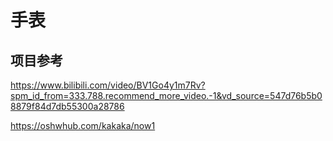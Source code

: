 # 手表

## 项目参考

https://www.bilibili.com/video/BV1Go4y1m7Rv?spm_id_from=333.788.recommend_more_video.-1&vd_source=547d76b5b08879f84d7db55300a28786

https://oshwhub.com/kakaka/now1
